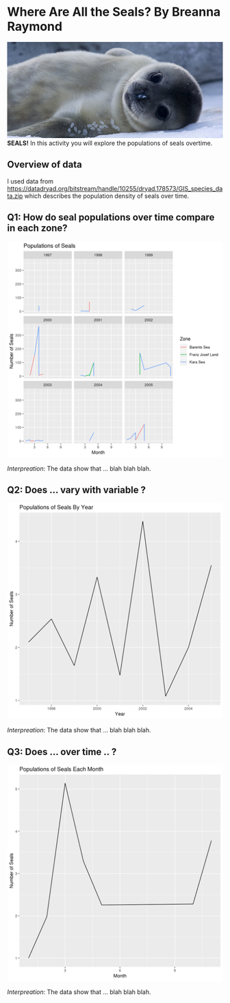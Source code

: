 # Where Are All the Seals? By Breanna Raymond

![](wedell-seal.jpg)
**SEALS!** In this activity you will explore the populations of seals overtime.

## Overview of data
I used data from https://datadryad.org/bitstream/handle/10255/dryad.178573/GIS_species_data.zip which describes the population density of seals over time.

## Q1: How do seal populations over time compare in each zone?

![](Question1.png)

*Interpreation*: The data show that ... blah blah blah.

## Q2: Does ... vary with variable ?

![](Question2.png)

*Interpreation*: The data show that ... blah blah blah.

## Q3: Does ... over time .. ?

![](Question3.png)

*Interpreation*: The data show that ... blah blah blah.
